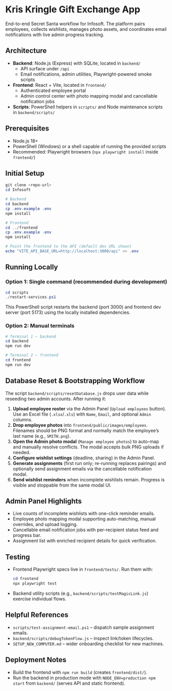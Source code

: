 # Kris Kringle Gift Exchange App

End-to-end Secret Santa workflow for Infosoft. The platform pairs employees, collects wishlists, manages photo assets, and coordinates email notifications with live admin progress tracking.

## Architecture

- **Backend**: Node.js (Express) with SQLite, located in `backend/`
	- API surface under `/api`
	- Email notifications, admin utilities, Playwright-powered smoke scripts
- **Frontend**: React + Vite, located in `frontend/`
	- Authenticated employee portal
	- Admin control center with photo mapping modal and cancellable notification jobs
- **Scripts**: PowerShell helpers in `scripts/` and Node maintenance scripts in `backend/scripts/`

## Prerequisites

- Node.js 18+
- PowerShell (Windows) or a shell capable of running the provided scripts
- Recommended: Playwright browsers (`npx playwright install` inside `frontend/`)

## Initial Setup

```powershell
git clone <repo-url>
cd Infosoft

# Backend
cd backend
cp .env.example .env
npm install

# Frontend
cd ../frontend
cp .env.example .env
npm install

# Point the frontend to the API (default dev URL shown)
echo "VITE_API_BASE_URL=http://localhost:3000/api" >> .env
```

## Running Locally

### Option 1: Single command (recommended during development)

```powershell
cd scripts
./restart-services.ps1
```

This PowerShell script restarts the backend (port 3000) and frontend dev server (port 5173) using the locally installed dependencies.

### Option 2: Manual terminals

```powershell
# Terminal 1 – backend
cd backend
npm run dev

# Terminal 2 – frontend
cd frontend
npm run dev
```

## Database Reset & Bootstrapping Workflow

The script `backend/scripts/resetDatabase.js` drops user data while reseeding two admin accounts. After running it:

1. **Upload employee roster** via the Admin Panel (`Upload employees` button). Use an Excel file (`.xlsx`/`.xls`) with `Name`, `Email`, and optional `Admin` columns.
2. **Drop employee photos** into `frontend/public/images/employees`. Filenames should be PNG format and normally match the employee’s last name (e.g., `SMITH.png`).
3. **Open the Admin photo modal** (`Manage employee photos`) to auto-map and manually resolve conflicts. The modal accepts bulk PNG uploads if needed.
4. **Configure wishlist settings** (deadline, sharing) in the Admin Panel.
5. **Generate assignments** (first run only; re-running replaces pairings) and optionally send assignment emails via the cancellable notification modal.
6. **Send wishlist reminders** when incomplete wishlists remain. Progress is visible and stoppable from the same modal UI.

## Admin Panel Highlights

- Live counts of incomplete wishlists with one-click reminder emails.
- Employee photo mapping modal supporting auto-matching, manual overrides, and upload logging.
- Cancellable email notification jobs with per-recipient status feed and progress bar.
- Assignment list with enriched recipient details for quick verification.

## Testing

- Frontend Playwright specs live in `frontend/tests/`. Run them with:

	```powershell
	cd frontend
	npx playwright test
	```

- Backend utility scripts (e.g., `backend/scripts/testMagicLink.js`) exercise individual flows.

## Helpful References

- `scripts/test-assignment-email.ps1` – dispatch sample assignment emails.
- `backend/scripts/debugTokenFlow.js` – inspect link/token lifecycles.
- `SETUP_NEW_COMPUTER.md` – wider onboarding checklist for new machines.

## Deployment Notes

- Build the frontend with `npm run build` (creates `frontend/dist/`).
- Run the backend in production mode with `NODE_ENV=production npm start` from `backend/` (serves API and static frontend).
